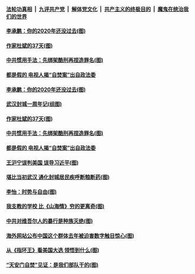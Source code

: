 

####  [法轮功真相](../../../../basic/blob/master/README.md?t=01272031) &nbsp;|&nbsp; [九评共产党](../../../../9ping.md/blob/master/README.md?t=01272031) &nbsp;|&nbsp; [解体党文化](../../../../jtdwh.md/blob/master/README.md?t=01272031)  &nbsp;|&nbsp; [共产主义的终极目的](../../../../gczydzjmd.md/blob/master/README.md?t=01272031) &nbsp;|&nbsp; [魔鬼在统治我们的世界](../../../../mgztzwmdsj.md/blob/master/README.md?t=01272031) 


#### [李承鹏：你的2020年还没过去(图)](../pages/p4/960473.md?t=01272031) 

#### [作家杜斌的37天(图)](../pages/p4/960465.md?t=01272031) 


#### [中共惯用手法：先绑架酷刑再捏造罪名(图)](../pages/p4/960458.md?t=01272031) 

#### [都是假的 电视人揭“自焚案”出自政法委](../pages/p4/960416.md?t=01272031) 



#### [李承鹏：你的2020年还没过去(图)](../pages/p4/960473.md?t=01272031) 

#### [武汉封城一周年记(组图)](../pages/p4/960470.md?t=01272031) 

#### [作家杜斌的37天(图)](../pages/p4/960465.md?t=01272031) 


#### [中共惯用手法：先绑架酷刑再捏造罪名(图)](../pages/p4/960458.md?t=01272031) 

#### [都是假的 电视人揭“自焚案”出自政法委](../pages/p4/960416.md?t=01272031) 



#### [王沪宁误判美国 误导习近平(图)](../pages/p4/960336.md?t=01272031) 

#### [堪比当初武汉 通化封城居民疾呼断粮断药(图)](../pages/p4/960355.md?t=01272031) 

#### [李怡：时势与自由(图)](../pages/p4/960350.md?t=01272031) 

#### [我支教的学校 比《山海情》穷的更离奇(图)](../pages/p4/960349.md?t=01272031) 

#### [中共对维吾尔人的暴行是种族灭绝(图)](../pages/p4/960337.md?t=01272031) 

#### [海外网站公布中国这个群体去年被迫害数字触目惊心(图)](../pages/p4/960346.md?t=01272031) 



#### [从《指环王》看美国大选 领悟到什么(图)](../pages/p4/960259.md?t=01272031) 

#### [“天安门自焚”见证：是我们部队干的(图)](../pages/p4/960245.md?t=01272031) 

